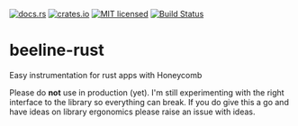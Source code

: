 
[![docs.rs](https://docs.rs/beeline-rust/badge.svg)](https://docs.rs/beeline-rust)
[![crates.io](https://img.shields.io/crates/v/beeline-rust.svg)](https://crates.io/crates/beeline-rust)
[![MIT licensed](https://img.shields.io/badge/license-MIT-blue.svg)](https://github.com/nlopes/beeline-rust/blob/master/LICENSE)
[![Build Status](https://travis-ci.org/nlopes/beeline-rust.svg?branch=master)](https://travis-ci.org/nlopes/beeline-rust)

# beeline-rust

Easy instrumentation for rust apps with Honeycomb

Please do **not** use in production (yet). I'm still experimenting with the right interface to the library so everything can break.
If you do give this a go and have ideas on library ergonomics please raise an issue with ideas.

